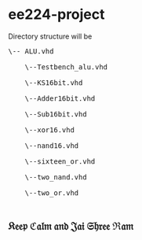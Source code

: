 # ee224-project

Directory structure will be <br>

<pre>
\-- ALU.vhd <br>
    \--Testbench_alu.vhd <br>
    \--KS16bit.vhd <br>
    \--Adder16bit.vhd <br>
    \--Sub16bit.vhd <br>
    \--xor16.vhd <br>
    \--nand16.vhd <br>
    \--sixteen_or.vhd <br>
    \--two_nand.vhd <br>
    \--two_or.vhd <br>
</pre>

## 𝔎𝔢𝔢𝔭 ℭ𝔞𝔩𝔪 𝔞𝔫𝔡 𝔍𝔞𝔦 𝔖𝔥𝔯𝔢𝔢 ℜ𝔞𝔪
